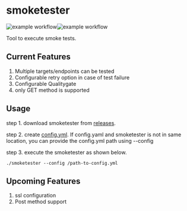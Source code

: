 # smoketester

![example workflow](https://github.com/smutil/smoketester/actions/workflows/build-actions.yml/badge.svg)![example workflow](https://github.com/smutil/smoketester/actions/workflows/release-actions.yml/badge.svg)

Tool to execute smoke tests. 

Current Features
------------
1. Multiple targets/endpoints can be tested
2. Configurable retry option in case of test failure
3. Configurable Qualitygate
4. only GET method is supported


Usage
-----
 step 1. download smoketester from <a href=https://github.com/smutil/smoketester/releases>releases</a>. 
 
 step 2. create [config.yml](https://github.com/smutil/smoketester/blob/main/config.yml). If config.yaml and smoketester is not in same location, you can provide the config.yml path using --config
 
 step 3. execute the smoketester as shown below. 
 
 ```
 ./smoketester --config /path-to-config.yml
 ```

Upcoming Features
------------
1. ssl configuration
2. Post method support